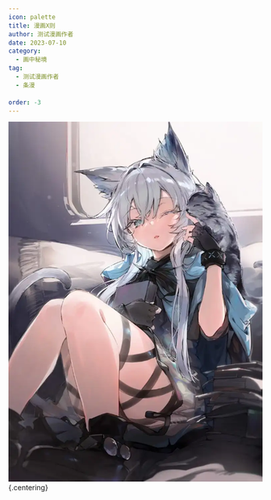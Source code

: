 ```yaml
---
icon: palette
title: 漫画X则
author: 测试漫画作者
date: 2023-07-10
category:
  - 画中秘境
tag:
  - 测试漫画作者
  - 条漫

order: -3
---
```


![](./res/comic/comic1.webp) {.centering}

<Ads />